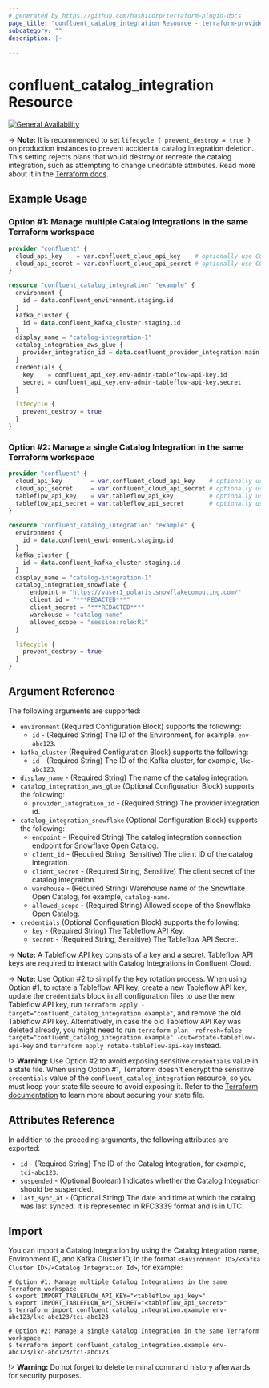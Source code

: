 ```yaml
---
# generated by https://github.com/hashicorp/terraform-plugin-docs
page_title: "confluent_catalog_integration Resource - terraform-provider-confluent"
subcategory: ""
description: |-
  
---
```


# confluent_catalog_integration Resource

[![General Availability](https://img.shields.io/badge/Lifecycle%20Stage-General%20Availability-%2345c6e8)](https://docs.confluent.io/cloud/current/api.html#section/Versioning/API-Lifecycle-Policy)

-> **Note:** It is recommended to set `lifecycle { prevent_destroy = true }` on production instances to prevent accidental catalog integration deletion. This setting rejects plans that would destroy or recreate the catalog integration, such as attempting to change uneditable attributes. Read more about it in the [Terraform docs](https://www.terraform.io/language/meta-arguments/lifecycle#prevent_destroy).

## Example Usage

### Option #1: Manage multiple Catalog Integrations in the same Terraform workspace

```terraform
provider "confluent" {
  cloud_api_key    = var.confluent_cloud_api_key    # optionally use CONFLUENT_CLOUD_API_KEY env var
  cloud_api_secret = var.confluent_cloud_api_secret # optionally use CONFLUENT_CLOUD_API_SECRET env var
}

resource "confluent_catalog_integration" "example" {
  environment {
    id = data.confluent_environment.staging.id
  }
  kafka_cluster {
    id = data.confluent_kafka_cluster.staging.id
  }
  display_name = "catalog-integration-1"
  catalog_integration_aws_glue {
    provider_integration_id = data.confluent_provider_integration.main.id
  }
  credentials {
    key    = confluent_api_key.env-admin-tableflow-api-key.id
    secret = confluent_api_key.env-admin-tableflow-api-key.secret
  }

  lifecycle {
    prevent_destroy = true
  }
}
```

### Option #2: Manage a single Catalog Integration in the same Terraform workspace

```terraform
provider "confluent" {
  cloud_api_key        = var.confluent_cloud_api_key    # optionally use CONFLUENT_CLOUD_API_KEY env var
  cloud_api_secret     = var.confluent_cloud_api_secret # optionally use CONFLUENT_CLOUD_API_SECRET env var
  tableflpw_api_key    = var.tableflow_api_key          # optionally use TABLEFLOW_API_KEY env var
  tableflow_api_secret = var.tableflow_api_secret       # optionally use TABLEFLOW_API_SECRET env var
}

resource "confluent_catalog_integration" "example" {
  environment {
    id = data.confluent_environment.staging.id
  }
  kafka_cluster {
    id = data.confluent_kafka_cluster.staging.id
  }
  display_name = "catalog-integration-1"
  catalog_integration_snowflake {
      endpoint = "https://vuser1_polaris.snowflakecomputing.com/"
      client_id = "***REDACTED***"
      client_secret = "***REDACTED***"
      warehouse = "catalog-name"
      allowed_scope = "session:role:R1"
  }

  lifecycle {
    prevent_destroy = true
  }
}
```

<!-- schema generated by tfplugindocs -->
## Argument Reference

The following arguments are supported:

- `environment` (Required Configuration Block) supports the following:
    - `id` - (Required String) The ID of the Environment, for example, `env-abc123`. 
- `kafka_cluster` (Required Configuration Block) supports the following:
    - `id` - (Required String) The ID of the Kafka cluster, for example, `lkc-abc123`.
- `display_name` - (Required String) The name of the catalog integration.
- `catalog_integration_aws_glue` (Optional Configuration Block) supports the following:
    - `provider_integration_id` - (Required String) The provider integration id.
- `catalog_integration_snowflake` (Optional Configuration Block) supports the following:
    - `endpoint` - (Required String) The catalog integration connection endpoint for Snowflake Open Catalog.
    - `client_id` - (Required String, Sensitive) The client ID of the catalog integration.
    - `client_secret` - (Required String, Sensitive) The client secret of the catalog integration.
    - `warehouse` - (Required String) Warehouse name of the Snowflake Open Catalog, for example, `catalog-name`.
    - `allowed_scope` - (Required String) Allowed scope of the Snowflake Open Catalog.
- `credentials` (Optional Configuration Block) supports the following:
    - `key` - (Required String) The Tableflow API Key.
    - `secret` - (Required String, Sensitive) The Tableflow API Secret.

-> **Note:** A Tableflow API key consists of a key and a secret. Tableflow API keys are required to interact with Catalog Integrations in Confluent Cloud.

-> **Note:** Use Option #2 to simplify the key rotation process. When using Option #1, to rotate a Tableflow API key, create a new Tableflow API key, update the `credentials` block in all configuration files to use the new Tableflow API key, run `terraform apply -target="confluent_catalog_integration.example"`, and remove the old Tableflow API key. Alternatively, in case the old Tableflow API Key was deleted already, you might need to run `terraform plan -refresh=false -target="confluent_catalog_integration.example" -out=rotate-tableflow-api-key` and `terraform apply rotate-tableflow-api-key` instead.

!> **Warning:** Use Option #2 to avoid exposing sensitive `credentials` value in a state file. When using Option #1, Terraform doesn't encrypt the sensitive `credentials` value of the `confluent_catalog_integration` resource, so you must keep your state file secure to avoid exposing it. Refer to the [Terraform documentation](https://www.terraform.io/docs/language/state/sensitive-data.html) to learn more about securing your state file.

## Attributes Reference

In addition to the preceding arguments, the following attributes are exported:

- `id` - (Required String) The ID of the Catalog Integration, for example, `tci-abc123`.
- `suspended` - (Optional Boolean) Indicates whether the Catalog Integration should be suspended.
- `last_sync_at` - (Optional String) The date and time at which the catalog was last synced. It is represented in RFC3339 format and is in UTC.

## Import

You can import a Catalog Integration by using the Catalog Integration name, Environment ID, and Kafka Cluster ID, in the format `<Environment ID>/<Kafka Cluster ID>/<Catalog Integration Id>`, for example:

```shell
# Option #1: Manage multiple Catalog Integrations in the same Terraform workspace
$ export IMPORT_TABLEFLOW_API_KEY="<tableflow_api_key>"
$ export IMPORT_TABLEFLOW_API_SECRET="<tableflow_api_secret>"
$ terraform import confluent_catalog_integration.example env-abc123/lkc-abc123/tci-abc123

# Option #2: Manage a single Catalog Integration in the same Terraform workspace
$ terraform import confluent_catalog_integration.example env-abc123/lkc-abc123/tci-abc123
```

!> **Warning:** Do not forget to delete terminal command history afterwards for security purposes.

